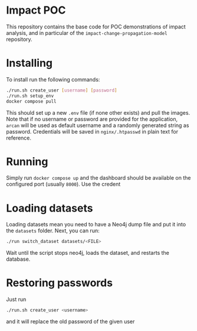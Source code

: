 # Impact POC
This repository contains the base code for POC demonstrations of impact analysis, and in particular of the `impact-change-propagation-model` repository.

# Installing
To install run the following commands:
```bash
./run.sh create_user [username] [password]
./run.sh setup_env
docker compose pull
```
This should set up a new `.env` file (if none other exists) and pull the images.
Note that if no username or password are provided for the application, `arcan` will be used as default username and a randomly generated string as password.
Credentials will be saved in `nginx/.htpasswd` in plain text for reference.

# Running
Simply run `docker compose up` and the dashboard should be available on the configured port (usually `8000`).
Use the credent

# Loading datasets
Loading datasets mean you need to have a Neo4j dump file and put it into the `datasets` folder.
Next, you can run:
```bash
./run switch_dataset datasets/<FILE>
```
Wait until the script stops neo4j, loads the dataset, and restarts the database.

# Restoring passwords
Just run
```bash
./run.sh create_user <username>
```
and it will replace the old password of the given user

